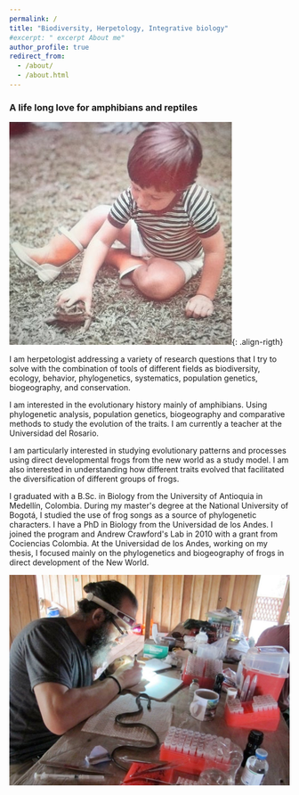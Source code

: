 ```yaml
---
permalink: /
title: "Biodiversity, Herpetology, Integrative biology"
#excerpt: " excerpt About me"
author_profile: true
redirect_from: 
  - /about/
  - /about.html
---
```


### A life long love for amphibians and reptiles

![](/images/herpLove_Lucas.jpeg){: .align-rigth}

I am herpetologist addressing a variety of research questions that I try to solve with the combination of tools of different fields as biodiversity, ecology, behavior, phylogenetics, systematics, population genetics, biogeography, and conservation.

I am interested in the evolutionary history mainly of amphibians. Using phylogenetic analysis, population genetics, biogeography and comparative methods to study the evolution of the traits. I am currently a teacher at the Universidad del Rosario.

I am particularly interested in studying evolutionary patterns and processes using direct developmental frogs from the new world as a study model. I am also interested in understanding how different traits evolved that facilitated the diversification of different groups of frogs.

I graduated with a B.Sc. in Biology from the University of Antioquia in Medellín, Colombia. During my master's degree at the National University of Bogotá, I studied the use of frog songs as a source of phylogenetic characters. I have a PhD in Biology from the Universidad de los Andes. I joined the program and Andrew Crawford's Lab in 2010 with a grant from Cociencias Colombia. At the Universidad de los Andes, working on my thesis, I focused mainly on the phylogenetics and biogeography of frogs in direct development of the New World.

![](/images/2016_canocristales.jpeg "a title")
